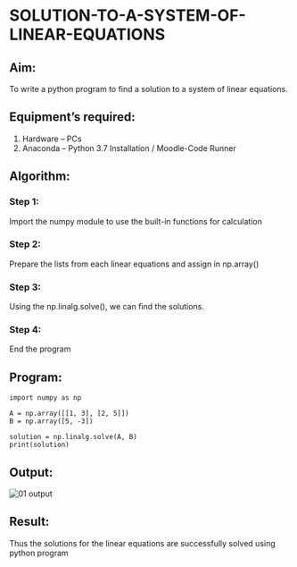 # SOLUTION-TO-A-SYSTEM-OF-LINEAR-EQUATIONS
## Aim:
To write a python program to find a solution to a system of linear equations.
## Equipment’s required:
1. 	Hardware – PCs
2. 	Anaconda – Python 3.7 Installation / Moodle-Code Runner
## Algorithm:
### Step 1: 
Import the numpy module to use the built-in functions for calculation
### Step 2: 
Prepare the lists from each linear equations and assign in np.array()
### Step 3: 
Using the np.linalg.solve(), we can find the solutions.
### Step 4: 
End the program
## Program:
```
import numpy as np

A = np.array([[1, 3], [2, 5]])
B = np.array([5, -3])

solution = np.linalg.solve(A, B)
print(solution)
```
## Output:
![01 output](https://github.com/user-attachments/assets/21607138-8b7c-48af-8d78-df8b814436b6)

## Result: 
Thus the solutions for the linear equations are successfully solved using python program
